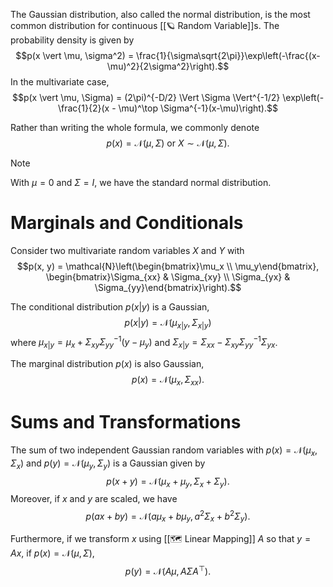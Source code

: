 The Gaussian distribution, also called the normal distribution, is the most common distribution for continuous [[🪐 Random Variable]]s. The probability density is given by $$p(x \vert \mu, \sigma^2) = \frac{1}{\sigma\sqrt{2\pi}}\exp\left(-\frac{(x-\mu)^2}{2\sigma^2}\right).$$ In the multivariate case, $$p(x \vert \mu, \Sigma) = (2\pi)^{-D/2} \Vert \Sigma \Vert^{-1/2} \exp\left(-\frac{1}{2}(x - \mu)^\top \Sigma^{-1}(x-\mu)\right).$$

Rather than writing the whole formula, we commonly denote $$p(x) = \mathcal{N}(\mu, \Sigma) \text{ or } X \sim \mathcal{N}(\mu, \Sigma).$$

> [!note]
> With $\mu = 0$ and $\Sigma = I$, we have the standard normal distribution.

# Marginals and Conditionals
Consider two multivariate random variables $X$ and $Y$ with $$p(x, y) = \mathcal{N}\left(\begin{bmatrix}\mu_x \\ \mu_y\end{bmatrix}, \begin{bmatrix}\Sigma_{xx} & \Sigma_{xy} \\ \Sigma_{yx} & \Sigma_{yy}\end{bmatrix}\right).$$

The conditional distribution $p(x \vert y)$ is a Gaussian, $$p(x \vert y) = \mathcal{N}(\mu_{x \vert y}, \Sigma_{x \vert y})$$ where $\mu_{x \vert y} = \mu_x + \Sigma_{xy}\Sigma_{yy}^{-1}(y - \mu_y)$ and $\Sigma_{x \vert y} = \Sigma_{xx} - \Sigma_{xy}\Sigma_{yy}^{-1}\Sigma_{yx}$.

The marginal distribution $p(x)$ is also Gaussian, $$p(x) = \mathcal{N}(\mu_x, \Sigma_{xx}).$$

# Sums and Transformations
The sum of two independent Gaussian random variables with $p(x) = \mathcal{N}(\mu_x, \Sigma_x)$ and $p(y) = \mathcal{N}(\mu_y, \Sigma_y)$ is a Gaussian given by $$p(x + y) = \mathcal{N}(\mu_x + \mu_y, \Sigma_x + \Sigma_y).$$
Moreover, if $x$ and $y$ are scaled, we have $$p(ax + by) = \mathcal{N}(a\mu_x + b\mu_y, a^2\Sigma_x + b^2\Sigma_y).$$

Furthermore, if we transform $x$ using [[🗺️ Linear Mapping]] $A$ so that $y = Ax$, if $p(x) = \mathcal{N}(\mu, \Sigma)$, $$p(y) = \mathcal{N}(A\mu, A \Sigma A^\top ).$$